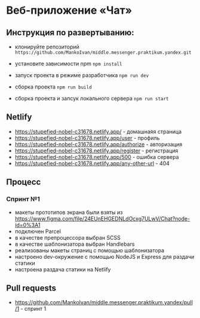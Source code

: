 # Веб-приложение «Чат»

## Инструкция по развертыванию:
- клонируйте репозиторий `https://github.com/MankoIvan/middle.messenger.praktikum.yandex.git`
- уcтановите зависимости npm `npm install`

- запуск проекта в режиме разработчика `npm run dev`
- сборка проекта `npm run build`
- сборка проекта и запсук локального сервера `npm run start`

## Netlify

- https://stupefied-nobel-c31678.netlify.app/ - домашнаяя страница
- https://stupefied-nobel-c31678.netlify.app/user - профиль
- https://stupefied-nobel-c31678.netlify.app/authorize - авторизация
- https://stupefied-nobel-c31678.netlify.app/register - регистрация
- https://stupefied-nobel-c31678.netlify.app/500 - ошибка сервера
- https://stupefied-nobel-c31678.netlify.app/any-other-url - 404

## Процесс
### Спринт №1
- макеты прототипов экрана были взяты из https://www.figma.com/file/24EUnEHGEDNLdOcxg7ULwV/Chat?node-id=0%3A1
- подключен Parcel
- в качестве препроцессора выбран SCSS
- в качестве шаблонизатора выбран Handlebars
- реализованы макеты страниц с помощью шаблонизатора
- настроено dev-окружение с помощью NodeJS и Express для раздачи статики 
- настроена раздача статики на Netlify

## Pull requests
 - https://github.com/MankoIvan/middle.messenger.praktikum.yandex/pull/1 - спринт 1